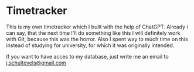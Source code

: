 # Timetracker
This is my own timetracker which I built with the help of ChatGPT. Already i can say, that the next time I'll do something like this I will definitely work with Git, because this was the horror. Also I spent way to much time on this instead of studying for university, for which it was originally intended.

If you want to have acces to my database, just write me an email to j.schultevels@gmail.com
